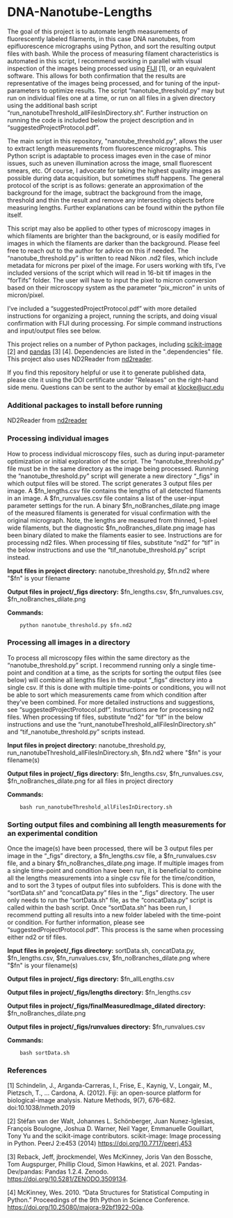 # DNA-Nanotube-Lengths
The goal of this project is to automate length measurements of fluorescently labeled filaments, in this case DNA nanotubes, from epifluorescence micrographs using Python, and sort the resulting output files with bash. While the process of measuring filament characteristics is automated in this script, I recommend working in parallel with visual inspection of the images being processed using [FIJI](https://imagej.net/software/fiji/) [1], or an equivalent software. This allows for both confirmation that the results are representative of the images being processed, and for tuning of the input-parameters to optimize results. The script “nanotube_threshold.py” may but run on individual files one at a time, or run on all files in a given directory using the additional bash script “run_nanotubeThreshold_allFilesInDirectory.sh”. Further instruction on running the code is included below the project description and in “suggestedProjectProtocol.pdf”.

The main script in this repository, "nanotube_threshold.py", allows the user to extract length measurements from fluorescence micrographs. This Python script is adaptable to process images even in the case of minor issues, such as uneven illumination across the image, small fluorescent smears, etc. Of course, I advocate for taking the highest quality images as possible during data acquisition, but sometimes stuff happens. The general protocol of the script is as follows: generate an approximation of the background for the image, subtract the background from the image, threshold and thin the result and remove any intersecting objects before measuring lengths. Further explanations can be found within the python file itself.

This script may also be applied to other types of microscopy images in which filaments are brighter than the background, or is easily modified for images in which the filaments are darker than the background. Please feel free to reach out to the author for advice on this if needed. The “nanotube_threshold.py” is written to read Nikon .nd2 files, which include metadata for microns per pixel of the image. For users working with tifs, I’ve included versions of the script which will read in 16-bit tif images in the “forTifs” folder. The user will have to input the pixel to micron conversion based on their microscopy system as the parameter “pix_micron” in units of micron/pixel.

I’ve included a “suggestedProjectProtocol.pdf” with more detailed instructions for organizing a project, running the scripts, and doing visual confirmation with FIJI during processing. For simple command instructions and input/output files see below.

This project relies on a number of Python packages, including [scikit-image](https://scikit-image.org) [2] and [pandas](https://pandas.pydata.org) [3] [4]. 
Dependencies are listed in the ".dependencies" file. This project also uses ND2Reader from [nd2reader](https://github.com/rbnvrw/nd2reader). 

If you find this repository helpful or use it to generate published data, please cite it using the DOI certificate under "Releases" on the right-hand side menu. Questions can be sent to the author by email at klocke@ucr.edu

### Additional packages to install before running
ND2Reader from [nd2reader](https://github.com/rbnvrw/nd2reader)

### Processing individual images
How to process individual microscopy files, such as during input-parameter optimization or initial exploration of the script. The “nanotube_threshold.py” file must be in the same directory as the image being processed. Running the “nanotube_threshold.py” script will generate a new directory “\_figs” in which output files will be stored. The script generates 3 output files per image. A $fn_lengths.csv file contains the lengths of all detected filaments in an image. A $fn_runvalues.csv file contains a list of the user-input parameter settings for the run. A binary $fn_noBranches_dilate.png image of the measured filaments is generated for visual confirmation with the original micrograph. Note, the lengths are measured from thinned, 1-pixel wide filaments, but the diagnostic $fn_noBranches_dilate.png image has been binary dilated to make the filaments easier to see. Instructions are for processing nd2 files. When processing tif files, substitute “nd2” for “tif” in the below instructions and use the “tif_nanotube_threshold.py” script instead.

**Input files in project directory:** nanotube_threshold.py, $fn.nd2 where "$fn" is your filename

**Output files in project/\_figs directory:** $fn_lengths.csv, $fn_runvalues.csv, $fn_noBranches_dilate.png

**Commands:**
```
    python nanotube_threshold.py $fn.nd2 
```
### Processing all images in a directory
To process all microscopy files within the same directory as the “nanotube_threshold.py” script. I recommend running only a single time-point and condition at a time, as the scripts for sorting the output files (see below) will combine all lengths files in the output “\_figs” directory into a single csv. If this is done with multiple time-points or conditions, you will not be able to sort which measurements came from which condition after they’ve been combined. For more detailed instructions and suggestions, see “suggestedProjectProtocol.pdf”. Instructions are for processing nd2 files. When processing tif files, substitute “nd2” for “tif” in the below instructions and use the “runt_nanotubeThreshold_allFilesInDirectory.sh” and “tif_nanotube_threshold.py” scripts instead.

**Input files in project directory:** nanotube_threshold.py, run_nanotubeThreshold_allFilesInDirectory.sh, $fn.nd2 where "$fn" is your filename(s)

**Output files in project/\_figs directory:** $fn_lengths.csv, $fn_runvalues.csv, $fn_noBranches_dilate.png for all files in project directory

**Commands:**
```
    bash run_nanotubeThreshold_allFilesInDirectory.sh 
```
### Sorting output files and combining all length measurements for an experimental condition
Once the image(s) have been processed, there will be 3 output files per image in the “\_figs” directory, a $fn_lengths.csv file, a $fn_runvalues.csv file, and a binary $fn_noBranches_dilate.png image. If multiple images from a single time-point and condition have been run, it is beneficial to combine all the lengths measurements into a single csv file for the time/condition, and to sort the 3 types of output files into subfolders. This is done with the “sortData.sh” and “concatData.py” files in the “\_figs” directory. The user only needs to run the “sortData.sh” file, as the “concatData.py” script is called within the bash script. Once “sortData.sh” has been run, I recommend putting all results into a new folder labeled with the time-point or condition. For further information, please see “suggestedProjectProtocol.pdf”. This process is the same when processing either nd2 or tif files.

**Input files in project/\_figs directory:** sortData.sh, concatData.py, $fn_lengths.csv, $fn_runvalues.csv, $fn_noBranches_dilate.png where "$fn" is your filename(s)

**Output files in project/\_figs directory:** $fn_allLengths.csv

**Output files in project/\_figs/lengths directory:** $fn_lengths.csv

**Output files in project/\_figs/finalMeasuredImage_dilated directory:** $fn_noBranches_dilate.png

**Output files in project/\_figs/runvalues directory:** $fn_runvalues.csv

**Commands:**
```
    bash sortData.sh 
```

### References
[1] Schindelin, J., Arganda-Carreras, I., Frise, E., Kaynig, V., Longair, M., Pietzsch, T., … Cardona, A. (2012). Fiji: an open-source platform for biological-image analysis. Nature Methods, 9(7), 676–682. doi:10.1038/nmeth.2019

[2] Stéfan van der Walt, Johannes L. Schönberger, Juan Nunez-Iglesias, François Boulogne, Joshua D. Warner, Neil Yager, Emmanuelle Gouillart, Tony Yu and the scikit-image contributors. scikit-image: Image processing in Python. PeerJ 2:e453 (2014) https://doi.org/10.7717/peerj.453

[3] Reback, Jeff, jbrockmendel, Wes McKinney, Joris Van den Bossche, Tom Augspurger, Phillip Cloud, Simon Hawkins, et al. 2021. Pandas-Dev/pandas: Pandas 1.2.4. Zenodo. https://doi.org/10.5281/ZENODO.3509134.

[4] McKinney, Wes. 2010. “Data Structures for Statistical Computing in Python.” Proceedings of the 9th Python in Science Conference. https://doi.org/10.25080/majora-92bf1922-00a.
